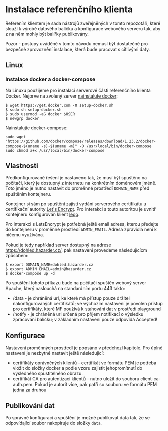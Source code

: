 # Instalace referenčního klienta
Referením klientem je sada nástrojů zveřejněných v tomto repozotáři, které slouží k výrobě datového balíčku 
a konfigurace webového serveru tak, aby z na něm mohly být balířky publikovány.  

Pozor - postupy uváděné v tomto návodu nemusí být dostatečné pro bezpečné zprovoznění instalace, která bude 
pracovat s citlivými daty. 

## Linux 
### Instalace docker a docker-compose
Na Linuxu použijeme pro instalaci serverové části referenčního klienta Docker. Nejprve na zvolený server [nainstalute docker](https://docs.docker.com/install/linux/docker-ce/ubuntu/#install-docker-ce): 

```
$ wget https://get.docker.com -O setup-docker.sh
$ sudo sh setup-docker.sh
$ sudo usermod -aG docker $USER
$ newgrp docker 
```

Nainstalujte docker-compose:
```
sudo wget "https://github.com/docker/compose/releases/download/1.23.2/docker-compose-$(uname -s)-$(uname -m)" -O /usr/local/bin/docker-compose
sudo chmod a+x /usr/local/bin/docker-compose
```

## Vlastnosti 
Předkonfigurované řešení je nastaveno tak, že musí být spuštěno na počítači, který je dostupný z internetu 
na konkrétním doménovém jméně. Toto jméno je nutno nastavit do proměnné prostředí `DOMAIN_NAME` před spuštěním kontejneru.

Kontejner si sám po spuštění zajistí vydání serverového certifikátu u certifikační autority [Let's Encrypt](https://letsencrypt.org/).
Pro interakci s touto autoritou je uvnitř kontejneru konfigurován klient [lego](https://github.com/go-acme/lego).

Pro interakci s LetsEncrypt je potřebná ještě email adresa, kterou předejte do kontejneru v proměnné prostředí `ADMIN_EMAIL`. 
Adresa zpravidla není k ničemu využívána.

Pokud je tedy například server dostupný na adrese https://dohled.hazarder.cz/, pak nastavení provedeme následujícícm způsobem:
```
$ export DOMAIN_NAME=dohled.hazarder.cz
$ export ADMIN_EMAIL=admin@hazarder.cz
$ docker-compose up -d
```

Po spuštění tohoto příkazu bude na počítači spuštěn webový server Apache, který naslouchá na standardním portu 443 takto:
* /data - je chráněná url, ke které má přístup pouze držitel nakonfigurovaných certifikátů; ve výchozím nastavení je povolen přístup 
  pro certifikáty, které MF používá k stahování dat v prostředí playground 
* /notify - je chráněná url určená pro příjem notifikací o výsledku zpracování balíčku; v základním nastavení pouze odpovídá Accepted! 

## Konfigurace
Nastavení proměnných prostředí je popsáno v předchozí kapitole. Pro úplné nastavení je nezbytné nastavit ještě následující: 
- certifikáty oprávněných klientů - certifikát ve formátu PEM je potřeba vložit do složky docker a podle vzoru zajistit jehopromítnutí 
  do výsledného spustitelného obrazu. 
- certifikát CA pro autentizaci klientů - nutno uložit do souboru client-ca-auth.pem. Pokud je autorit více, pak patří so souboru ve formátu 
  PEM jedna za druhou


## Publikování dat
Po správné konfiguraci a spuštění je možné publikovat data tak, že se odpovídající soubor nakopíruje do složky `data`.